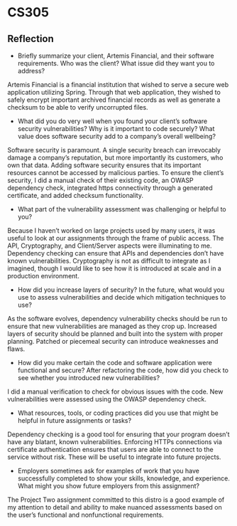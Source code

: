 # CS305
## Reflection

- Briefly summarize your client, Artemis Financial, and their software requirements. Who was the client? What issue did they want you to address?

Artemis Financial is a financial institution that wished to serve a secure web application utilizing Spring. Through that web application, they wished to safely encrypt important archived financial records as well as generate a checksum to be able to verify uncorrupted files.

- What did you do very well when you found your client’s software security vulnerabilities? Why is it important to code securely? What value does software security add to a company’s overall wellbeing?

Software security is paramount. A single security breach can irrevocably damage a company’s reputation, but more importantly its customers, who own that data. Adding software security ensures that its important resources cannot be accessed by malicious parties. To ensure the client’s security, I did a manual check of their existing code, an OWASP dependency check, integrated https connectivity through a generated certificate, and added checksum functionality.

- What part of the vulnerability assessment was challenging or helpful to you?

Because I haven’t worked on large projects used by many users, it was useful to look at our assignments through the frame of public access. The API, Cryptography, and Client/Server aspects were illuminating to me. Dependency checking can ensure that APIs and dependencies don’t have known vulnerabilities. Cryptography is not as difficult to integrate as I imagined, though I would like to see how it is introduced at scale and in a production environment.

- How did you increase layers of security? In the future, what would you use to assess vulnerabilities and decide which mitigation techniques to use?

As the software evolves, dependency vulnerability checks should be run to ensure that new vulnerabilities are managed as they crop up. Increased layers of security should be planned and built into the system with proper planning. Patched or piecemeal security can introduce weaknesses and flaws.

- How did you make certain the code and software application were functional and secure? After refactoring the code, how did you check to see whether you introduced new vulnerabilities?

I did a manual verification to check for obvious issues with the code. New vulnerabilities were assessed using the OWASP dependency check.

- What resources, tools, or coding practices did you use that might be helpful in future assignments or tasks?

Dependency checking is a good tool for ensuring that your program doesn’t have any blatant, known vulnerabilities. Enforcing HTTPs connections via certificate authentication ensures that users are able to connect to the service without risk. These will be useful to integrate into future projects.

- Employers sometimes ask for examples of work that you have successfully completed to show your skills, knowledge, and experience. What might you show future employers from this assignment?

The Project Two assignment committed to this distro is a good example of my attention to detail and ability to make nuanced assessments based on the user’s functional and nonfunctional requirements.
